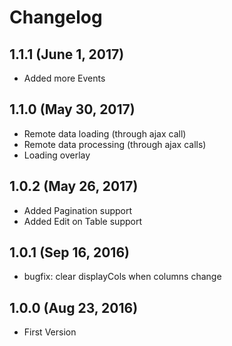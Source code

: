 # Changelog

## 1.1.1 (June 1, 2017)

* Added more Events

## 1.1.0 (May 30, 2017)

* Remote data loading (through ajax call)
* Remote data processing (through ajax calls)
* Loading overlay

## 1.0.2 (May 26, 2017)

* Added Pagination support
* Added Edit on Table support

## 1.0.1 (Sep 16, 2016)

* bugfix: clear displayCols when columns change

## 1.0.0 (Aug 23, 2016)

* First Version
